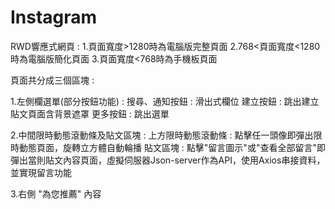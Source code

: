 # Instagram

RWD響應式網頁 : 
1.頁面寬度>1280時為電腦版完整頁面
2.768<頁面寬度<1280時為電腦版簡化頁面
3.頁面寬度<768時為手機板頁面

頁面共分成三個區塊 : 

1.左側欄選單(部分按鈕功能) : 
搜尋、通知按鈕 : 滑出式欄位
建立按鈕 : 跳出建立貼文頁面含背景遮罩
更多按鈕 : 跳出選單

2.中間限時動態滾動條及貼文區塊 : 
上方限時動態滾動條 : 點擊任一頭像即彈出限時動態頁面，旋轉立方體自動輪播
貼文區塊 : 點擊"留言圖示"或"查看全部留言"即彈出當則貼文內容頁面，虛擬伺服器Json-server作為API，使用Axios串接資料，並實現留言功能

3.右側 "為您推薦" 內容
